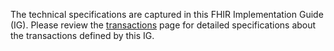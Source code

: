 The technical specifications are captured in this FHIR Implementation Guide (IG). Please review the <a href="transactions.html">transactions</a> page for detailed specifications about the transactions defined by this IG.